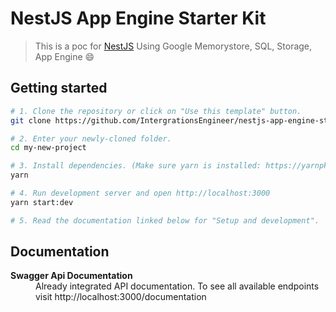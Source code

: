 # NestJS App Engine Starter Kit


> This is a poc for [NestJS](https://nestjs.com) Using Google  Memorystore, SQL, Storage, App Engine 😄

## Getting started

```bash
# 1. Clone the repository or click on "Use this template" button.
git clone https://github.com/IntergrationsEngineer/nestjs-app-engine-starter-kit.git my-new-project

# 2. Enter your newly-cloned folder.
cd my-new-project

# 3. Install dependencies. (Make sure yarn is installed: https://yarnpkg.com/lang/en/docs/install)
yarn

# 4. Run development server and open http://localhost:3000
yarn start:dev

# 5. Read the documentation linked below for "Setup and development".
```

## Documentation

<dl>
  <dt><b>Swagger Api Documentation</b></dt>
  <dd>Already integrated API documentation. To see all available endpoints visit http://localhost:3000/documentation</dd>

</dl>

